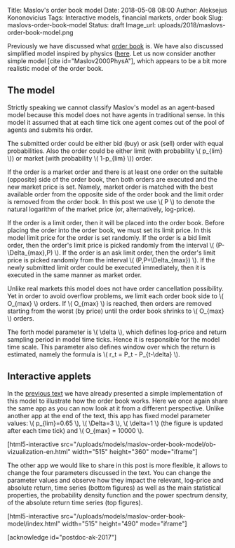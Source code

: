 Title: Maslov's order book model
Date: 2018-05-08 08:00
Author: Aleksejus Kononovicius
Tags: Interactive models, financial markets, order book
Slug: maslovs-order-book-model
Status: draft
Image_url: uploads/2018/maslovs-order-book-model.png

Previously we have discussed what [order book]({filename}/articles/2018/what-the-order-book-is.md) is. We have also discussed simplified model inspired by physics ([here]({filename}/articles/2018/bak-order-book-model.md). Let us now consider another simple model [cite id="Maslov2000PhysA"], which appears to be a bit more realistic model of the order book.

## The model

Strictly speaking we cannot classify Maslov's model as an agent-based model because this model does not have agents in traditional sense. In this model it assumed that at each time tick one agent comes out of the pool of agents and submits his order.

The submitted order could be either bid (buy) or ask (sell) order with equal probabilities. Also the order could be either limit (with probability \\\( p_{lim} \\\)) or market (with probability \\\( 1-p_{lim} \\\)) order.

If the order is a market order and there is at least one order on the suitable (opposite) side of the order book, then both orders are executed and the new market price is set. Namely, market order is matched with the best available order from the opposite side of the order book and the limit order is removed from the order book. In this post we use \\\( P \\\) to denote the natural logarithm of the market price (or, alternatively, log-price).

If the order is a limit order, then it will be placed into the order book. Before placing the order into the order book, we must set its limit price. In this model limit price for the order is set randomly. If the order is a bid limit order, then the order's limit price is picked randomly from the interval \\\( (P-\Delta_{max},P) \\\). If the order is an ask limit order, then the order's limit price is picked randomly from the interval \\\( (P,P+\Delta_{max}) \\\). If the newly submitted limit order could be executed immediately, then it is executed in the same manner as market order.

Unlike real markets this model does not have order cancellation possibility. Yet in order to avoid overflow problems, we limit each order book side to \\\( O_{max} \\\) orders. If \\\( O_{max} \\\) is reached, then orders are removed starting from the worst (by price) until the order book shrinks to \\\( O_{max} \\\) orders.

The forth model parameter is \\\( \delta \\\), which defines log-price and return sampling period in model time ticks. Hence it is responsible for the model time scale. This parameter also defines window over which the return is estimated, namely the formula is  \\\( r_t = P_t - P_{t-\delta} \\\).

## Interactive applets

In the [previous text]({filename}/articles/2018/what-the-order-book-is.md) we have already presented a simple implementation of this model to illustrate how the order book works. Here we once again share the same app as you can now look at it from a different perspective. Unlike another app at the end of the text, this app has fixed model parameter values:  \\\( p_{lim}=0.65 \\\), \\\( \Delta=3 \\\), \\\( \delta=1 \\\) (the figure is updated after each time tick) and \\\( O_{max} = 10000 \\\).

[html5-interactive
src="/uploads/models/maslov-order-book-model/ob-vizualization-en.html" width="515"
height="360" mode="iframe"]

The other app we would like to share in this post is more flexible, it allows to change the four parameters discussed in the text. You can change the parameter values and observe how they impact the relevant, log-price and absolute return, time series (bottom figures) as well as the main statistical properties, the probability density function and the power spectrum density, of the absolute return time series (top figures).

[html5-interactive
src="/uploads/models/maslov-order-book-model/index.html" width="515"
height="490" mode="iframe"]

[acknowledge id="postdoc-ak-2017"]

